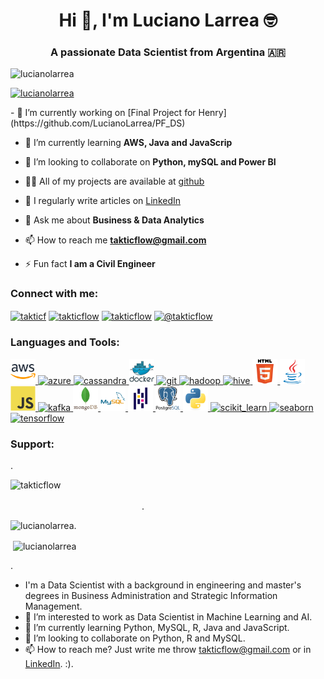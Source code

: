 

<h1 align="center">Hi 👋, I'm Luciano Larrea 🤓</h1>
<h3 align="center">A passionate Data Scientist from Argentina 🇦🇷 </h3>

<p align="left"> <img src="https://komarev.com/ghpvc/?username=lucianolarrea&label=Profile%20views&color=0e75b6&style=flat" alt="lucianolarrea" /> </p>

<p align="left"> <a href="https://github.com/ryo-ma/github-profile-trophy"><img src="https://github-profile-trophy.vercel.app/?username=lucianolarrea" alt="lucianolarrea" /></a> </p>
- 🔭 I’m currently working on [Final Project for Henry](https://github.com/LucianoLarrea/PF_DS)

- 🌱 I’m currently learning **AWS, Java and JavaScrip**

- 👯 I’m looking to collaborate on **Python, mySQL and Power BI**

- 👨‍💻 All of my projects are available at [github](https://github.com/LucianoLarrea)

- 📝 I regularly write articles on [LinkedIn](https://www.linkedin.com/in/takticflow/)

- 💬 Ask me about **Business & Data Analytics**

- 📫 How to reach me **takticflow@gmail.com**

- ⚡ Fun fact **I am a Civil Engineer**

<h3 align="left">Connect with me:</h3>
<p align="left">
<a href="https://twitter.com/takticf" target="blank"><img align="center" src="https://raw.githubusercontent.com/rahuldkjain/github-profile-readme-generator/master/src/images/icons/Social/twitter.svg" alt="takticf" height="30" width="40" /></a>
<a href="https://linkedin.com/in/takticflow" target="blank"><img align="center" src="https://raw.githubusercontent.com/rahuldkjain/github-profile-readme-generator/master/src/images/icons/Social/linked-in-alt.svg" alt="takticflow" height="30" width="40" /></a>
<a href="https://fb.com/takticflow" target="blank"><img align="center" src="https://raw.githubusercontent.com/rahuldkjain/github-profile-readme-generator/master/src/images/icons/Social/facebook.svg" alt="takticflow" height="30" width="40" /></a>
<a href="https://www.youtube.com/@takticflow" target="blank"><img align="center" src="https://raw.githubusercontent.com/rahuldkjain/github-profile-readme-generator/master/src/images/icons/Social/youtube.svg" alt="@takticflow" height="30" width="40" /></a>
</p>

<h3 align="left">Languages and Tools:</h3>
<p align="left"> <a href="https://aws.amazon.com" target="_blank" rel="noreferrer"> <img src="https://raw.githubusercontent.com/devicons/devicon/master/icons/amazonwebservices/amazonwebservices-original-wordmark.svg" alt="aws" width="40" height="40"/> </a> <a href="https://azure.microsoft.com/en-in/" target="_blank" rel="noreferrer"> <img src="https://www.vectorlogo.zone/logos/microsoft_azure/microsoft_azure-icon.svg" alt="azure" width="40" height="40"/> </a> <a href="https://cassandra.apache.org/" target="_blank" rel="noreferrer"> <img src="https://www.vectorlogo.zone/logos/apache_cassandra/apache_cassandra-icon.svg" alt="cassandra" width="40" height="40"/> </a> <a href="https://www.docker.com/" target="_blank" rel="noreferrer"> <img src="https://raw.githubusercontent.com/devicons/devicon/master/icons/docker/docker-original-wordmark.svg" alt="docker" width="40" height="40"/> </a> <a href="https://git-scm.com/" target="_blank" rel="noreferrer"> <img src="https://www.vectorlogo.zone/logos/git-scm/git-scm-icon.svg" alt="git" width="40" height="40"/> </a> <a href="https://hadoop.apache.org/" target="_blank" rel="noreferrer"> <img src="https://www.vectorlogo.zone/logos/apache_hadoop/apache_hadoop-icon.svg" alt="hadoop" width="40" height="40"/> </a> <a href="https://hive.apache.org/" target="_blank" rel="noreferrer"> <img src="https://www.vectorlogo.zone/logos/apache_hive/apache_hive-icon.svg" alt="hive" width="40" height="40"/> </a> <a href="https://www.w3.org/html/" target="_blank" rel="noreferrer"> <img src="https://raw.githubusercontent.com/devicons/devicon/master/icons/html5/html5-original-wordmark.svg" alt="html5" width="40" height="40"/> </a> <a href="https://www.java.com" target="_blank" rel="noreferrer"> <img src="https://raw.githubusercontent.com/devicons/devicon/master/icons/java/java-original.svg" alt="java" width="40" height="40"/> </a> <a href="https://developer.mozilla.org/en-US/docs/Web/JavaScript" target="_blank" rel="noreferrer"> <img src="https://raw.githubusercontent.com/devicons/devicon/master/icons/javascript/javascript-original.svg" alt="javascript" width="40" height="40"/> </a> <a href="https://kafka.apache.org/" target="_blank" rel="noreferrer"> <img src="https://www.vectorlogo.zone/logos/apache_kafka/apache_kafka-icon.svg" alt="kafka" width="40" height="40"/> </a> <a href="https://www.mongodb.com/" target="_blank" rel="noreferrer"> <img src="https://raw.githubusercontent.com/devicons/devicon/master/icons/mongodb/mongodb-original-wordmark.svg" alt="mongodb" width="40" height="40"/> </a> <a href="https://www.mysql.com/" target="_blank" rel="noreferrer"> <img src="https://raw.githubusercontent.com/devicons/devicon/master/icons/mysql/mysql-original-wordmark.svg" alt="mysql" width="40" height="40"/> </a> <a href="https://pandas.pydata.org/" target="_blank" rel="noreferrer"> <img src="https://raw.githubusercontent.com/devicons/devicon/2ae2a900d2f041da66e950e4d48052658d850630/icons/pandas/pandas-original.svg" alt="pandas" width="40" height="40"/> </a> <a href="https://www.postgresql.org" target="_blank" rel="noreferrer"> <img src="https://raw.githubusercontent.com/devicons/devicon/master/icons/postgresql/postgresql-original-wordmark.svg" alt="postgresql" width="40" height="40"/> </a> <a href="https://www.python.org" target="_blank" rel="noreferrer"> <img src="https://raw.githubusercontent.com/devicons/devicon/master/icons/python/python-original.svg" alt="python" width="40" height="40"/> </a> <a href="https://scikit-learn.org/" target="_blank" rel="noreferrer"> <img src="https://upload.wikimedia.org/wikipedia/commons/0/05/Scikit_learn_logo_small.svg" alt="scikit_learn" width="40" height="40"/> </a> <a href="https://seaborn.pydata.org/" target="_blank" rel="noreferrer"> <img src="https://seaborn.pydata.org/_images/logo-mark-lightbg.svg" alt="seaborn" width="40" height="40"/> </a> <a href="https://www.tensorflow.org" target="_blank" rel="noreferrer"> <img src="https://www.vectorlogo.zone/logos/tensorflow/tensorflow-icon.svg" alt="tensorflow" width="40" height="40"/> </a> </p>

<h3 align="left">Support:</h3>. 
<p><a href="https://ko-fi.com/takticflow"> <img align="left" src="https://cdn.ko-fi.com/cdn/kofi3.png?v=3" height="50" width="210" alt="takticflow" /></a></p><br><br>. 

<p><img align="left" src="https://github-readme-stats.vercel.app/api/top-langs?username=lucianolarrea&show_icons=true&locale=en&layout=compact" alt="lucianolarrea" /></p>. 

<p>&nbsp;<img align="center" src="https://github-readme-stats.vercel.app/api?username=lucianolarrea&show_icons=true&locale=en" alt="lucianolarrea" /></p>.   

- I'm a Data Scientist with a background in engineering and master's degrees in Business Administration and Strategic Information Management.  
- 👀 I’m interested to work as Data Scientist in Machine Learning and AI.  
- 🌱 I’m currently learning Python, MySQL, R, Java and JavaScript.  
- 💞️ I’m looking to collaborate on Python, R and MySQL.  
- 📫 How to reach me? Just write me throw takticflow@gmail.com or in [LinkedIn](https://www.linkedin.com/in/takticflow/). :). 

<!---
LucianoLarrea/LucianoLarrea is a ✨ special ✨ repository because its `README.md` (this file) appears on your GitHub profile.
You can click the Preview link to take a look at your changes.
--->

